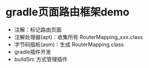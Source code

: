 # gradle页面路由框架demo

- 注解：标记路由页面
- 注解处理器(apt)：收集所有 RouterMapping_xxx.class
- 字节码插桩(asm)：生成 RouterMapping.class
- gradle插件开发
- buildSrc 方式管理插件
